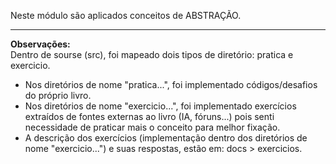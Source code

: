 Neste módulo são aplicados conceitos de ABSTRAÇÃO.

---
**Observações:**  
Dentro de sourse (src), foi mapeado dois tipos de diretório: pratica e exercicio.  
- Nos diretórios de nome "pratica...", foi implementado códigos/desafios do próprio livro.  
- Nos diretórios de nome "exercicio...", foi implementado exercícios extraídos de fontes externas ao livro (IA, fóruns...) pois senti necessidade de praticar mais o conceito para melhor fixação.  
- A descrição dos exercícios (implementação dentro dos diretórios de nome "exercicio...") e suas respostas, estão em: docs > exercicios.  
